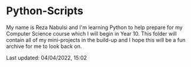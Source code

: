 # Python-Scripts
My name is Reza Nabulsi and I'm learning Python to help prepare for my Computer Science course which I will begin in Year 10.
This folder will contain all of my mini-projects in the build-up and I hope this will be a fun archive for me to look back on.

Last updated: 04/04/2022, 15:02
